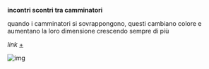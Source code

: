 
**incontri scontri tra camminatori**

quando i camminatori si sovrappongono, questi cambiano colore e aumentano la loro dimensione crescendo sempre di più

_link_ [+](https://editor.p5js.org/peterbaru/full/puHZU7ABI)

![img](https://raw.githubusercontent.com/peterbaru/archive/master/peterbaru/Esercizi/4_camminatori_incontriscontri/Incontri-scontri_1/img1.png)
